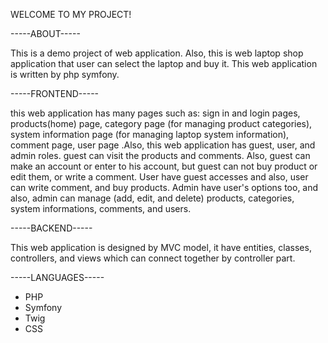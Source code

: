 WELCOME TO MY PROJECT!

-----ABOUT-----

This is a demo project of web application. Also, this is web laptop shop application that user can select the laptop and buy it. This web application is written by php symfony.

-----FRONTEND-----

this web application has many pages such as: sign in and login pages, products(home) page, category page (for managing product categories), system information page (for managing laptop system information), comment page, user page .Also, this web application has guest, user, and admin roles. guest can visit the products and comments. Also, guest can make an account or enter to his account, but guest can not buy product or edit them, or write a comment. User have guest accesses and also, user can write comment, and buy products. Admin have user's options too, and also, admin can manage (add, edit, and delete) products, categories, system informations, comments, and users.

-----BACKEND-----

This web application is designed by MVC model, it have entities, classes, controllers, and views which can connect together by controller part. 

-----LANGUAGES-----
- PHP
- Symfony
- Twig
- CSS

